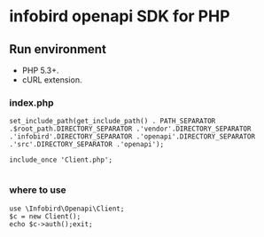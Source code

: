 <!--
 * @Descripttion: infobird
 * @version: 1.0
 * @Author: afei
 * @Date: 2020-08-14 13:38:55
 * @LastEditors: afei
 * @LastEditTime: 2020-08-14 19:12:50
-->
# infobird openapi SDK for PHP

## Run environment
- PHP 5.3+.
- cURL extension.

### index.php
```
set_include_path(get_include_path() . PATH_SEPARATOR .$root_path.DIRECTORY_SEPARATOR .'vendor'.DIRECTORY_SEPARATOR .'infobird'.DIRECTORY_SEPARATOR .'openapi'.DIRECTORY_SEPARATOR .'src'.DIRECTORY_SEPARATOR .'openapi');

include_once 'Client.php';


```
### where to use

~~~
use \Infobird\Openapi\Client;
$c = new Client();
echo $c->auth();exit;
~~~
